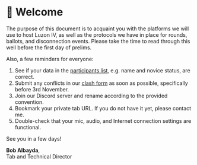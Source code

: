 # 👋 Welcome

The purpose of this document is to acquaint you with the platforms we will use to host Luzon IV, as well as the protocols we have in place for rounds, ballots, and disconnection events. Please take the time to read through this well before the first day of prelims.

Also, a few reminders for everyone:

1. See if your data in the [participants list](https://luzonintervarsity.calicotab.com/liv2021/participants/list/), e.g. name and novice status, are correct.
2. Submit any conflicts in our [clash form](https://forms.gle/byw3vTx9uoaAKAu36) as soon as possible, specifically before 3rd November.
3. Join our Discord server and rename according to the provided convention.
4. Bookmark your private tab URL. If you do not have it yet, please contact me.
5. Double-check that your mic, audio, and Internet connection settings are functional.

See you in a few days!

**Bob Albayda**,\
Tab and Technical Director
